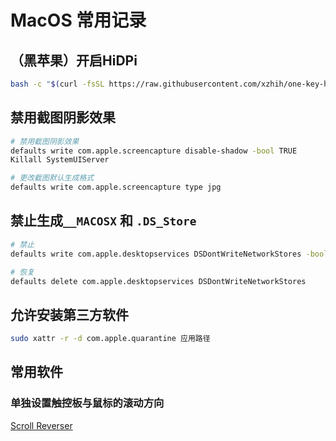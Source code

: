 # MacOS 常用记录

## （黑苹果）开启HiDPi

```bash
bash -c "$(curl -fsSL https://raw.githubusercontent.com/xzhih/one-key-hidpi/master/hidpi.sh)"
```

## 禁用截图阴影效果

```bash
# 禁用截图阴影效果
defaults write com.apple.screencapture disable-shadow -bool TRUE
Killall SystemUIServer

# 更改截图默认生成格式
defaults write com.apple.screencapture type jpg
```

## 禁止生成`__MACOSX` 和 `.DS_Store`

```bash
# 禁止
defaults write com.apple.desktopservices DSDontWriteNetworkStores -bool TRUE

# 恢复
defaults delete com.apple.desktopservices DSDontWriteNetworkStores
```

## 允许安装第三方软件

```bash
sudo xattr -r -d com.apple.quarantine 应用路径
```

## 常用软件

### 单独设置触控板与鼠标的滚动方向

[Scroll Reverser](https://pilotmoon.com/scrollreverser/)
